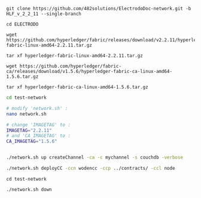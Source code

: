 
`git clone https://github.com/482solutions/ElectrodoDoc-network.git -b HLF_v_2_2_11 --single-branch`


```
cd ELECTRODO

wget https://github.com/hyperledger/fabric/releases/download/v2.2.11/hyperledger-fabric-linux-amd64-2.2.11.tar.gz

tar xf hyperledger-fabric-linux-amd64-2.2.11.tar.gz 

wget https://github.com/hyperledger/fabric-ca/releases/download/v1.5.6/hyperledger-fabric-ca-linux-amd64-1.5.6.tar.gz

tar xf hyperledger-fabric-ca-linux-amd64-1.5.6.tar.gz

```

```bash
cd test-network

# modify 'network.sh' :
nano network.sh

# change 'IMAGETAG' to :
IMAGETAG="2.2.11"
# and 'CA_IMAGETAG' to :
CA_IMAGETAG="1.5.6"


./network.sh up createChannel -ca -c mychannel -s couchdb -verbose

./network.sh deployCC -ccn wodencc -ccp ../contracts/ -ccl node
```


```
cd test-network

./network.sh down
```

